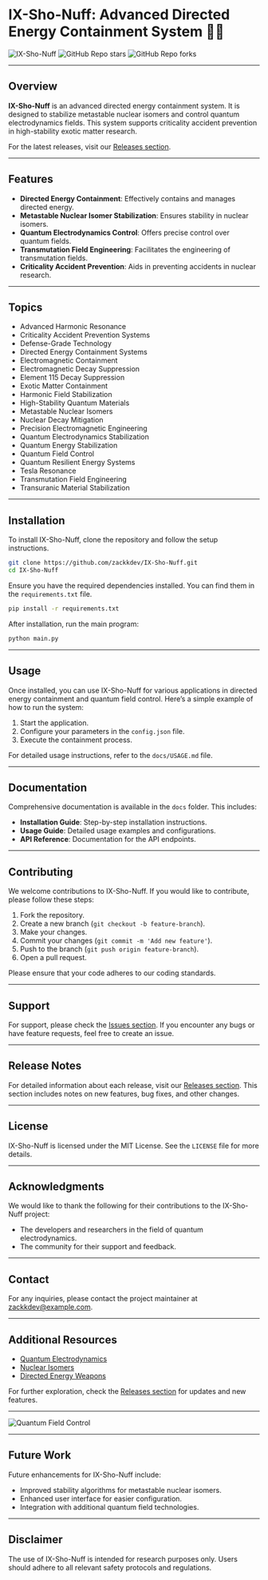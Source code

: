 # IX-Sho-Nuff: Advanced Directed Energy Containment System 🚀🔬

![IX-Sho-Nuff](https://img.shields.io/badge/Release%20Version-1.0.0-blue.svg) ![GitHub Repo stars](https://img.shields.io/github/stars/zackkdev/IX-Sho-Nuff?style=social) ![GitHub Repo forks](https://img.shields.io/github/forks/zackkdev/IX-Sho-Nuff?style=social)

---

## Overview

**IX-Sho-Nuff** is an advanced directed energy containment system. It is designed to stabilize metastable nuclear isomers and control quantum electrodynamics fields. This system supports criticality accident prevention in high-stability exotic matter research.

For the latest releases, visit our [Releases section](https://github.com/zackkdev/IX-Sho-Nuff/releases).

---

## Features

- **Directed Energy Containment**: Effectively contains and manages directed energy.
- **Metastable Nuclear Isomer Stabilization**: Ensures stability in nuclear isomers.
- **Quantum Electrodynamics Control**: Offers precise control over quantum fields.
- **Transmutation Field Engineering**: Facilitates the engineering of transmutation fields.
- **Criticality Accident Prevention**: Aids in preventing accidents in nuclear research.

---

## Topics

- Advanced Harmonic Resonance
- Criticality Accident Prevention Systems
- Defense-Grade Technology
- Directed Energy Containment Systems
- Electromagnetic Containment
- Electromagnetic Decay Suppression
- Element 115 Decay Suppression
- Exotic Matter Containment
- Harmonic Field Stabilization
- High-Stability Quantum Materials
- Metastable Nuclear Isomers
- Nuclear Decay Mitigation
- Precision Electromagnetic Engineering
- Quantum Electrodynamics Stabilization
- Quantum Energy Stabilization
- Quantum Field Control
- Quantum Resilient Energy Systems
- Tesla Resonance
- Transmutation Field Engineering
- Transuranic Material Stabilization

---

## Installation

To install IX-Sho-Nuff, clone the repository and follow the setup instructions.

```bash
git clone https://github.com/zackkdev/IX-Sho-Nuff.git
cd IX-Sho-Nuff
```

Ensure you have the required dependencies installed. You can find them in the `requirements.txt` file.

```bash
pip install -r requirements.txt
```

After installation, run the main program:

```bash
python main.py
```

---

## Usage

Once installed, you can use IX-Sho-Nuff for various applications in directed energy containment and quantum field control. Here’s a simple example of how to run the system:

1. Start the application.
2. Configure your parameters in the `config.json` file.
3. Execute the containment process.

For detailed usage instructions, refer to the `docs/USAGE.md` file.

---

## Documentation

Comprehensive documentation is available in the `docs` folder. This includes:

- **Installation Guide**: Step-by-step installation instructions.
- **Usage Guide**: Detailed usage examples and configurations.
- **API Reference**: Documentation for the API endpoints.

---

## Contributing

We welcome contributions to IX-Sho-Nuff. If you would like to contribute, please follow these steps:

1. Fork the repository.
2. Create a new branch (`git checkout -b feature-branch`).
3. Make your changes.
4. Commit your changes (`git commit -m 'Add new feature'`).
5. Push to the branch (`git push origin feature-branch`).
6. Open a pull request.

Please ensure that your code adheres to our coding standards.

---

## Support

For support, please check the [Issues section](https://github.com/zackkdev/IX-Sho-Nuff/issues). If you encounter any bugs or have feature requests, feel free to create an issue.

---

## Release Notes

For detailed information about each release, visit our [Releases section](https://github.com/zackkdev/IX-Sho-Nuff/releases). This section includes notes on new features, bug fixes, and other changes.

---

## License

IX-Sho-Nuff is licensed under the MIT License. See the `LICENSE` file for more details.

---

## Acknowledgments

We would like to thank the following for their contributions to the IX-Sho-Nuff project:

- The developers and researchers in the field of quantum electrodynamics.
- The community for their support and feedback.

---

## Contact

For any inquiries, please contact the project maintainer at [zackkdev@example.com](mailto:zackkdev@example.com).

---

## Additional Resources

- [Quantum Electrodynamics](https://en.wikipedia.org/wiki/Quantum_electrodynamics)
- [Nuclear Isomers](https://en.wikipedia.org/wiki/Nuclear_isomer)
- [Directed Energy Weapons](https://en.wikipedia.org/wiki/Directed-energy_weapon)

For further exploration, check the [Releases section](https://github.com/zackkdev/IX-Sho-Nuff/releases) for updates and new features.

---

![Quantum Field Control](https://via.placeholder.com/800x400.png?text=Quantum+Field+Control) 

--- 

## Future Work

Future enhancements for IX-Sho-Nuff include:

- Improved stability algorithms for metastable nuclear isomers.
- Enhanced user interface for easier configuration.
- Integration with additional quantum field technologies.

---

## Disclaimer

The use of IX-Sho-Nuff is intended for research purposes only. Users should adhere to all relevant safety protocols and regulations.